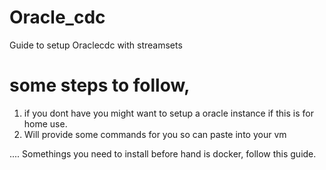 # Oracle_cdc
Guide to setup Oraclecdc with streamsets

# some steps to follow, 
1. if you dont have you might want to setup a oracle instance if this is for home use. 
2. Will provide some commands for you so can paste into your vm


.... Somethings you need to install before hand is docker, follow this guide.
